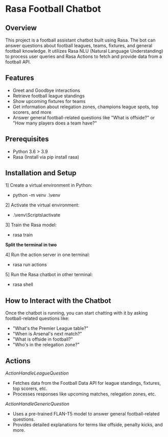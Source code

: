# Rasa Football Chatbot
## Overview
This project is a football assistant chatbot built using Rasa. The bot can answer questions about football leagues, teams, fixtures, and general football knowledge. It utilizes Rasa NLU (Natural Language Understanding) to process user queries and Rasa Actions to fetch and provide data from a football API.
## Features
- Greet and Goodbye interactions
- Retrieve football league standings
- Show upcoming fixtures for teams
- Get information about relegation zones, champions league spots, top scorers, and more
- Answer general football-related questions like "What is offside?" or "How many players does a team have?"
## Prerequisites
- Python 3.6 > 3.9 
- Rasa (Install via pip install rasa)
## Installation and Setup
1] Create a virtual environment in Python:
- python -m venv .\venv 

2] Activate the virtual environment:
- .\venv\Scripts\activate

3] Train the Rasa model:
- rasa train

**Split the terminal in two**

4] Run the action server in one terminal:
- rasa run actions

5] Run the Rasa chatbot in other terminal:
- rasa shell
## How to Interact with the Chatbot
Once the chatbot is running, you can start chatting with it by asking football-related questions like:
- "What's the Premier League table?"
- "When is Arsenal's next match?"
- "What is offside in football?"
- "Who's in the relegation zone?"
## Actions
*ActionHandleLeagueQuestion*
- Fetches data from the Football Data API for league standings, fixtures, top scorers, etc.
- Processes responses like upcoming matches, relegation zones, etc.

*ActionHandleGenericQuestion*
- Uses a pre-trained FLAN-T5 model to answer general football-related questions.
- Provides detailed explanations for terms like offside, penalty kicks, and more.